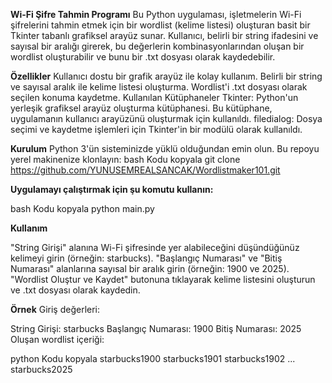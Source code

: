 **Wi-Fi Şifre Tahmin Programı**
Bu Python uygulaması, işletmelerin Wi-Fi şifrelerini tahmin etmek için bir wordlist (kelime listesi) oluşturan basit bir Tkinter tabanlı grafiksel arayüz sunar. Kullanıcı, belirli bir string ifadesini ve sayısal bir aralığı girerek, bu değerlerin kombinasyonlarından oluşan bir wordlist oluşturabilir ve bunu bir .txt dosyası olarak kaydedebilir.

**Özellikler**
Kullanıcı dostu bir grafik arayüz ile kolay kullanım.
Belirli bir string ve sayısal aralık ile kelime listesi oluşturma.
Wordlist'i .txt dosyası olarak seçilen konuma kaydetme.
Kullanılan Kütüphaneler
Tkinter: Python'un yerleşik grafiksel arayüz oluşturma kütüphanesi. Bu kütüphane, uygulamanın kullanıcı arayüzünü oluşturmak için kullanıldı.
filedialog: Dosya seçimi ve kaydetme işlemleri için Tkinter'in bir modülü olarak kullanıldı.

**Kurulum**
Python 3'ün sisteminizde yüklü olduğundan emin olun.
Bu repoyu yerel makinenize klonlayın:
bash
Kodu kopyala
git clone https://github.com/YUNUSEMREALSANCAK/Wordlistmaker101.git

**Uygulamayı çalıştırmak için şu komutu kullanın:**

bash
Kodu kopyala
python main.py

**Kullanım**

"String Girişi" alanına Wi-Fi şifresinde yer alabileceğini düşündüğünüz kelimeyi girin (örneğin: starbucks).
"Başlangıç Numarası" ve "Bitiş Numarası" alanlarına sayısal bir aralık girin (örneğin: 1900 ve 2025).
"Wordlist Oluştur ve Kaydet" butonuna tıklayarak kelime listesini oluşturun ve .txt dosyası olarak kaydedin.

**Örnek**
Giriş değerleri:

String Girişi: starbucks
Başlangıç Numarası: 1900
Bitiş Numarası: 2025
Oluşan wordlist içeriği:

python
Kodu kopyala
starbucks1900
starbucks1901
starbucks1902
...
starbucks2025
